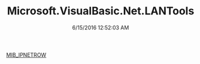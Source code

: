 ﻿---
title: Microsoft.VisualBasic.Net.LANTools
date: 6/15/2016 12:52:03 AM
---

[MIB_IPNETROW](T-Microsoft.VisualBasic.Net.LANTools.MIB_IPNETROW.html)
